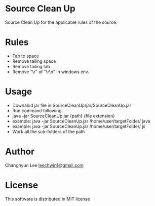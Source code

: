 # Source Clean Up
Source Clean Up for the applicable rules of the source.

# Rules
- Tab to space
- Remove tailing space
- Remove tailing tab
- Remove "\r" of "\r\n" in windows env.

# Usage
- Downalod jar file in SourceCleanUp/jar/SourceCleanUp.jar
- Run command following
- java -jar SourceCleanUp.jar {path} {file extension}
- example: java -jar SourceCleanUp.jar /home/user/targetFolder/ java
- example: java -jar SourceCleanUp.jar /home/user/targetFolder/ js
- Work all the sub-folders of the path
 
# Author
 Changhyun Lee <leechwin1@gmail.com>

# License
This software is distributed in MIT license
